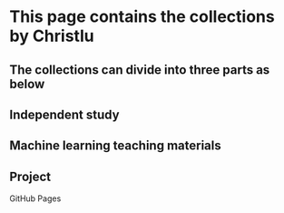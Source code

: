 # This page contains the collections by Christlu 
## The collections can divide into three parts as below
## Independent study
## Machine learning teaching materials
## Project
GitHub Pages

